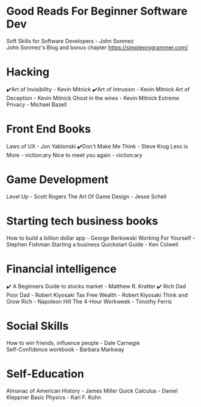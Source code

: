 # Good Reads For Beginner Software Dev

Soft Skills for Software Developers - John Sonmez<br>
John Sonmez's Blog and bonus chapter https://simpleprogrammer.com/<br>


# Hacking

✔️Art of Invisibility - Kevin Mitnick
✔️Art of Intrusion - Kevin Mitnick
Art of Deception - Kevin Mitnick
Ghost in the wires - Kevin Mitnick
Extreme Privacy - Michael Bazell

# Front End Books

Laws of UX - Jon Yablonski
✔️Don't Make Me Think - Steve Krug
Less is More - viction:ary
Nice to meet you again - viction:ary


# Game Development

Level Up - Scott Rogers
The Art Of Game Design - Jesse Schell


# Starting tech business books

How to build a billion dollar app - George Berkowski
Working For Yourself - Stephen Fishman
Starting a business Quickstart Guide - Ken Colwell


# Financial intelligence

✔️ A Beginners Guide to stocks market - Matthew R. Kratter
✔️ Rich Dad Poor Dad - Robert Kiyosaki
Tax Free Wealth - Robert Kiyosaki
Think and Grow Rich - Napoleon Hill
The 4-Hour Workweek - Timothy Ferris


# Social Skills

How to win friends, influence people - Dale Carnegie<br>
Self-Confidence workbook - Barbara Markway


# Self-Education

Almanac of American History - James Miller
Quick Calculus - Daniel Kleppner
Basic Physics - Karl F. Kuhn
